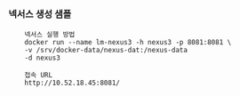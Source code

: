 ### 넥서스 생성 샘플
```
    넥서스 실행 방법
    docker run --name lm-nexus3 -h nexus3 -p 8081:8081 \
    -v /srv/docker-data/nexus-dat:/nexus-data    
    -d nexus3

    접속 URL
    http://10.52.18.45:8081/
```            
